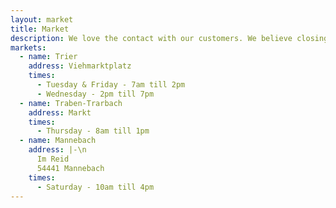 ```yaml
---
layout: market
title: Market
description: We love the contact with our customers. We believe closing the circle of food production and taking care of our product from the field to your table has an extreme value. Today that value is getting more and more lost in mass production and consumption of alimentary goods. That is why we take care of the distribution of our cheese. Across the week you will find us with our van in different markets around the region.
markets:
  - name: Trier
    address: Viehmarktplatz
    times:
      - Tuesday & Friday - 7am till 2pm
      - Wednesday - 2pm till 7pm
  - name: Traben-Trarbach
    address: Markt
    times:
      - Thursday - 8am till 1pm
  - name: Mannebach
    address: |-\n
      Im Reid
      54441 Mannebach
    times:
      - Saturday - 10am till 4pm
---
```

